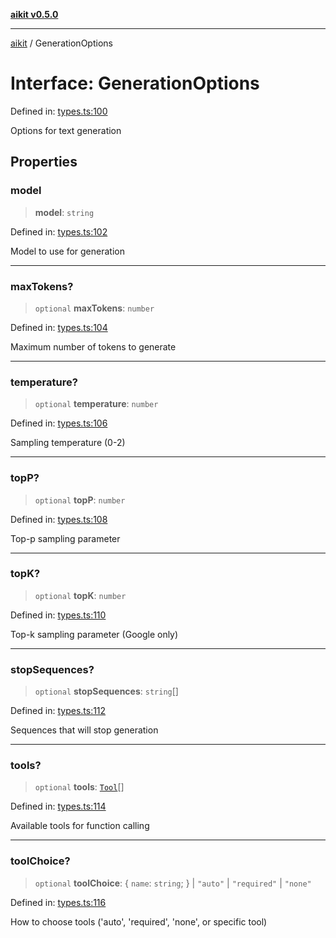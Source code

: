 [**aikit v0.5.0**](../README.md)

***

[aikit](../README.md) / GenerationOptions

# Interface: GenerationOptions

Defined in: [types.ts:100](https://github.com/chinmaymk/aikit/blob/main/src/types.ts#L100)

Options for text generation

## Properties

### model

> **model**: `string`

Defined in: [types.ts:102](https://github.com/chinmaymk/aikit/blob/main/src/types.ts#L102)

Model to use for generation

***

### maxTokens?

> `optional` **maxTokens**: `number`

Defined in: [types.ts:104](https://github.com/chinmaymk/aikit/blob/main/src/types.ts#L104)

Maximum number of tokens to generate

***

### temperature?

> `optional` **temperature**: `number`

Defined in: [types.ts:106](https://github.com/chinmaymk/aikit/blob/main/src/types.ts#L106)

Sampling temperature (0-2)

***

### topP?

> `optional` **topP**: `number`

Defined in: [types.ts:108](https://github.com/chinmaymk/aikit/blob/main/src/types.ts#L108)

Top-p sampling parameter

***

### topK?

> `optional` **topK**: `number`

Defined in: [types.ts:110](https://github.com/chinmaymk/aikit/blob/main/src/types.ts#L110)

Top-k sampling parameter (Google only)

***

### stopSequences?

> `optional` **stopSequences**: `string`[]

Defined in: [types.ts:112](https://github.com/chinmaymk/aikit/blob/main/src/types.ts#L112)

Sequences that will stop generation

***

### tools?

> `optional` **tools**: [`Tool`](Tool.md)[]

Defined in: [types.ts:114](https://github.com/chinmaymk/aikit/blob/main/src/types.ts#L114)

Available tools for function calling

***

### toolChoice?

> `optional` **toolChoice**: \{ `name`: `string`; \} \| `"auto"` \| `"required"` \| `"none"`

Defined in: [types.ts:116](https://github.com/chinmaymk/aikit/blob/main/src/types.ts#L116)

How to choose tools ('auto', 'required', 'none', or specific tool)
